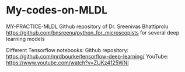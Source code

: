 # My-codes-on-MLDL
MY-PRACTICE-MLDL
Github repository of  Dr. Sreenivas Bhattiprolu  https://github.com/bnsreenu/python_for_microscopists  for several deep learning models

Different Tensorflow notebooks:
Github repository: https://github.com/mrdbourke/tensorflow-deep-learning/
YouTube: https://www.youtube.com/watch?v=ZUKz4125WNI
